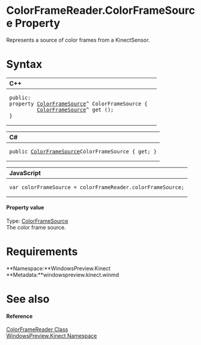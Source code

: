 ColorFrameReader.ColorFrameSource Property  
==========================================  

Represents a source of color frames from a KinectSensor. <span id="syntaxSection"></span>

Syntax  
======  

<table>
<colgroup>
<col width="100%" />
</colgroup>
<thead>
<tr class="header">
<th align="left">C++</th>
</tr>
</thead>
<tbody>
<tr class="odd">
<td align="left"><pre><code>public:  
property <a href="../../ColorFrameSource_Class.md">ColorFrameSource</a>^ ColorFrameSource {  
         <a href="../../ColorFrameSource_Class.md">ColorFrameSource</a>^ get ();  
}</code></pre></td>
</tr>
</tbody>
</table>

<table>
<colgroup>
<col width="100%" />
</colgroup>
<thead>
<tr class="header">
<th align="left">C#</th>
</tr>
</thead>
<tbody>
<tr class="odd">
<td align="left"><pre><code>public <a href="../../ColorFrameSource_Class.md">ColorFrameSource</a>ColorFrameSource { get; }</code></pre></td>
</tr>
</tbody>
</table>

<table>
<colgroup>
<col width="100%" />
</colgroup>
<thead>
<tr class="header">
<th align="left">JavaScript</th>
</tr>
</thead>
<tbody>
<tr class="odd">
<td align="left"><pre><code>var colorFrameSource = colorFrameReader.colorFrameSource;</code></pre></td>
</tr>
</tbody>
</table>

<span id="ID4ER"></span>
#### Property value  

Type: [ColorFrameSource](../../ColorFrameSource_Class.md)  
 The color frame source.  

<span id="requirements"></span>

Requirements  
============  

**Namespace:**WindowsPreview.Kinect  
**Metadata:**windowspreview.kinect.winmd  

<span id="ID4E6"></span>

See also  
========  

<span id="ID4EBB"></span>
#### Reference  

[ColorFrameReader Class](../../ColorFrameReader_Class.md)  
 [WindowsPreview.Kinect Namespace](../../../Kinect.md)  



<!--Please do not edit the data in the comment block below.-->
<!--
TOCTitle : ColorFrameSource Property
RLTitle : ColorFrameReader.ColorFrameSource Property
KeywordK : ColorFrameSource property
KeywordK : ColorFrameReader.ColorFrameSource property
KeywordF : WindowsPreview.Kinect.ColorFrameReader.ColorFrameSource
KeywordF : ColorFrameReader.ColorFrameSource
KeywordF : ColorFrameSource
KeywordF : WindowsPreview.Kinect.ColorFrameReader.ColorFrameSource
KeywordA : P:WindowsPreview.Kinect.ColorFrameReader.ColorFrameSource
AssetID : P:WindowsPreview.Kinect.ColorFrameReader.ColorFrameSource
Locale : en-us
CommunityContent : 1
APIType : Managed
APILocation : windowspreview.kinect.winmd
APIName : WindowsPreview.Kinect.ColorFrameReader.ColorFrameSource
TargetOS : Windows
TopicType : kbSyntax
DevLang : VB
DevLang : CSharp
DevLang : JavaScript
DevLang : C++
DocSet : K4Wv2
ProjType : K4Wv2Proj
Technology : Kinect for Windows
Product : Kinect for Windows SDK v2
productversion : 20
-->
